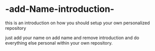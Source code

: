 # -add-Name-introduction-
this is an introduction on how you should setup your own personalized repository 


just add your name on add name and remove introduction and do everything else personal within your own repository.
